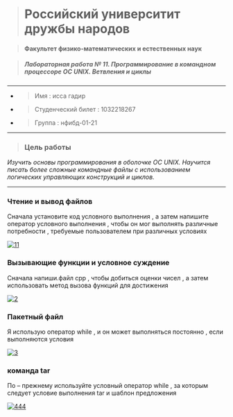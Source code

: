 > #  Российский университит дружбы народов

> #### Факультет физико-математических и естественных наук

> ##### Лабораторная работа № 11. Программирование в командном процессоре ОС UNIX. Ветвления и циклы

----


*  >  Имя : исса гадир 
*  >  Студенческий билет : 1032218267
*  >  Группа :  нфибд-01-21
----

> ### Цель работы 

*Изучить основы программирования в оболочке ОС UNIX. Научится писать более сложные командные файлы с использованием логических управляющих конструкций и циклов.*

----

### **Чтение и вывод файлов**

Сначала установите код условного выполнения , а затем напишите оператор условного выполнения , чтобы он мог выполнять различные потребности , требуемые пользователем при различных условиях

<a href="https://imgbb.com/"><img src="https://i.ibb.co/cxtKs2C/11.png" alt="11" border="0" /></a>


### **Вызывающие функции и условное суждение**
 
Сначала напиши.файл срр , чтобы добиться оценки чисел , а затем использовать метод вызова функций для достижения

<a href="https://imgbb.com/"><img src="https://i.ibb.co/kc6gc0x/2.png" alt="2" border="0" /></a>

### **Пакетный файл**

Я использую оператор while , и он может выполняться постоянно , если выполняются условия

<a href="https://imgbb.com/"><img src="https://i.ibb.co/wz3k3gc/3.png" alt="3" border="0" /></a>


### **команда tar**

По – прежнему используйте условный оператор while , за которым следует условие выполнения tar и шаблон предложения

<a href="https://ibb.co/ydztjKJ"><img src="https://i.ibb.co/BchbMvR/444.png" alt="444" border="0" /></a>
